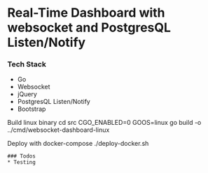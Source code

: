 # Real-Time Dashboard with websocket and PostgresQL Listen/Notify


### Tech Stack
* Go
* Websocket
* jQuery
* PostgresQL Listen/Notify
* Bootstrap


Build linux binary
    cd src
    CGO_ENABLED=0 GOOS=linux go build -o ../cmd/websocket-dashboard-linux

Deploy with docker-compose
    ./deploy-docker.sh


    ### Todos
    * Testing
